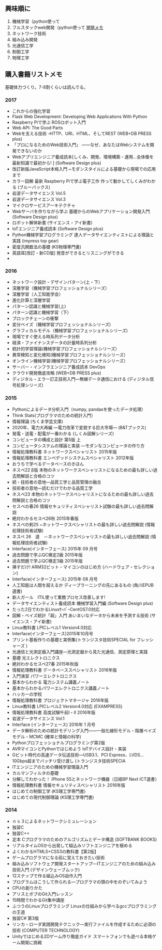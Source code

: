 ## 興味順に

1. 機械学習（python使って
2. フルスタックweb開発（python使って [開発メモ](http://msrks.readthedocs.io/en/latest/index.html)
3. ネットワーク技術
4. 組み込み開発
5. 光通信工学
6. 制御工学
7. 物理工学

## 購入書籍リストメモ

基礎体力づくり。7-8割くらいは読んでる。

### 2017

* これからの強化学習
* Flask Web Development: Developing Web Applications With Python
* Raspberry Piで学ぶ ROSロボット入門
* Web API: The Good Parts
* Webを支える技術 -HTTP、URI、HTML、そしてREST (WEB+DB PRESS plus)
* 「プロになるためのWeb技術入門」 ――なぜ、あなたはWebシステムを開発できないのか
* Webアプリエンジニア養成読本[しくみ、開発、環境構築・運用…全体像を最新知識で最初から! ] (Software Design plus)
* 改訂新版JavaScript本格入門 ~モダンスタイルによる基礎から現場での応用まで
* カラー図解 最新 Raspberry Piで学ぶ電子工作 作って動かしてしくみがわかる (ブルーバックス)
* 岩波データサイエンス Vol.5
* 岩波データサイエンス Vol.3
* マイクロサービスアーキテクチャ
* Webサーバを作りながら学ぶ 基礎からのWebアプリケーション開発入門 (Software Design plus)
* ロボット解体新書 (サイエンス・アイ新書)
* IoTエンジニア養成読本 (Software Design plus)
* Python機械学習プログラミング 達人データサイエンティストによる理論と実践 (impress top gear)
* 密度汎関数法の基礎 (KS物理専門書)
* 英語耳[改訂・新CD版] 発音ができるとリスニングができる
* 

### 2016

* ネットワーク設計・デザインパターン(上・下）
* 深層学習（機械学習プロフェッショナルシリーズ）
* 深層学習（人工知能学会）
* 進化計算と深層学習
* パターン認識と機械学習(上)
* パターン認識と機械学習（下）
* ブロックチェーンの衝撃
* 変分ベイズ（機械学習プロフェッショナルシリーズ)
* グラフィカルモデル（機械学習プロフェッショナルシリーズ)
* 現場ですぐ使える時系列データ分析
* 経済・ファイナンスデータの計量時系列分析
* 統計的学習理論(機械学習プロフェッショナルシリーズ）
* 異常検知と変化検知(機械学習プロフェッショナルシリーズ）
* オンライン機械学習(機械学習プロフェッショナルシリーズ）
* サーバー・インフラエンジニア養成読本 DevOps
* クラウド開発徹底攻略 (WEB+DB PRESS plus)
* ディジタル・エラー訂正技術入門―無線データ通信における (ディジタル信号処理シリーズ)

### 2015

* Pythonによるデータ分析入門（numpy, pandasを使ったデータ処理）
* Think Stats(プログラマのための統計入門）
* 情報理論 (ちくま学芸文庫)
* 2020年、電力大再編 ―電力改革で変貌する巨大市場― (B&Tブックス)
* 発電・送電・配電が一番わかる (しくみ図解シリーズ)
* コンピュータの構成と設計 第5版 上
* コンピュータシステムの理論と実装 ―モダンなコンピュータの作り方
* 情報処理教科書 ネットワークスペシャリスト 2015年版
* 情報処理教科書 エンベデッドシステムスペシャリスト 2012年版
* おうちで学べるデータベースのきほん
* ネスぺ22 β版 本物のネットワークスペシャリストになるための最も詳しい過去問解説と合格のコツ
* 続・技術者の意地―品質工学と品質管理の融合
* 技術者の意地―読むだけでわかる品質工学
* ネスぺ23 本物のネットワークスペシャリストになるための最も詳しい過去問解説と合格のコツ
* セスぺの春26 情報セキュリティスペシャリスト試験の最も詳しい過去問解説
* 絶対わかるセスペ26秋 2015年春版
* ネスぺの剣25 ~ネットワークスペシャリストの最も詳しい過去問解説 (情報処理技術者試験)
* ネスペ 26　道　－ネットワークスペシャリストの最も詳しい過去問解説 (情報処理技術者試験)
* Interface(インターフェース) 2015年 09 月号
* 過去問題で学ぶQC検定2級 2015年版
* 過去問題で学ぶQC検定3級 2015年版
* 挿すだけ! ARM32ビット・マイコンのはじめ方 (ハードウェア・セレクション)
* Interface(インターフェース) 2015年 08 月号
* 人工知能は人間を超えるか ディープラーニングの先にあるもの (角川EPUB選書)
* 新人ガール　ITIL使って業務プロセス改善します!
* データサイエンティスト養成読本 機械学習入門編 (Software Design plus)
* たった2日でわかるLinuxｻｰﾊﾞｰCentOS7.0対応
* 図解・ベイズ統計「超」入門 あいまいなデータから未来を予測する技術 (サイエンス・アイ新書)
* Linux教科書 LPICレベル1 Version4.0対応
* Interface(インターフェース)2015年10月号
* プリント基板作りの基礎と実例集(トランジスタ技術SPECIAL for フレッシャーズ )
* 光通信と光測定器入門講座―光測定器から見た光通信、測定原理と実践
* 基礎 光エレクトロニクス
* 絶対わかるセスペ27春 2015年秋版
* 情報処理教科書 データベーススペシャリスト 2016年版
* 入門演習 パワーエレクトロニクス
* 基本からわかる 電力システム講義ノート
* 基本からわかるパワーエレクトロニクス講義ノート
* ハッカーの学校
* 情報処理教科書 プロジェクトマネージャ 2016年版
* Linux教科書 LPICレベル2 Version4.0対応 (EXAMPRESS)
* 情報処理教科書 高度試験午前I・II 2016年版
* 岩波データサイエンス Vol.1
* Interface (インターフェース) 2016年 1 月号
* データ解析のための統計モデリング入門――一般化線形モデル・階層ベイズモデル・MCMC (確率と情報の科学)
* Pythonプロフェッショナルプログラミング第2版
* AVRマイコンとPythonではじめよう IoTデバイス設計・実装
* Gビット時代の高速データ伝送技術―USB3.1、PCI Express、LVDS…10Gbps超までバッチリ受け渡し (トランジスタ技術SPECIA
* ITエンジニアのための機械学習理論入門
* カルマンフィルタの基礎
* 分解してわかった！ iPhone 5Sとネットワーク機器（日経BP Next ICT選書）
* 情報処理教科書 情報セキュリティスペシャリスト 2016年版
* はじめての制御工学 (KS理工学専門書)
* はじめての現代制御理論 (KS理工学専門書)

### 2014

* ｎｓ３によるネットワークシミュレーション
* 独習C
* 独習C++
* 定本 Cプログラマのためのアルゴリズムとデータ構造 (SOFTBANK BOOKS)
* リアルタイムOSから出発して組込みソフトエンジニアを極める
* よくわかるHTML5+CSS3の教科書【第2版】
* ゲームプログラマになる前に覚えておきたい技術
* 組み込みソフトウェア開発スタートアップ―ITエンジニアのための組み込み技術入門 (デザインウェーブムック)
* 12ステップで作る組込みOS自作入門
* プログラムはこうして作られる―プログラマの頭の中をのぞいてみよう
* CPUの創りかた
* アリスとボブのGit入門レッスン
* 15時間でわかるGit集中講座
* ふつうのLinuxプログラミング Linuxの仕組みから学べるgccプログラミングの王道
* 独習C# 第3版
* リンカ・ローダ実践開発テクニック―実行ファイルを作成するために必須の技術 (COMPUTER TECHNOLOGY)
* Unityではじめる2Dゲーム作り徹底ガイド スマートフォンでも遊べる本格ゲーム開発に挑戦
